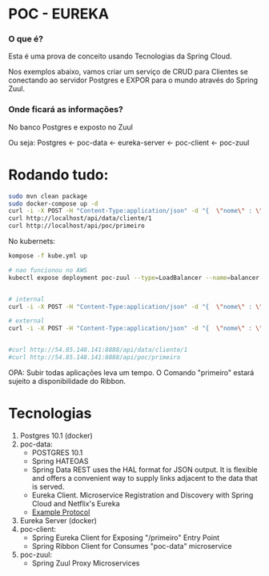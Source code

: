# POC - EUREKA

### O que é?

Esta é uma prova de conceito usando Tecnologias da Spring Cloud.

Nos exemplos abaixo, vamos criar um serviço de CRUD para Clientes se conectando ao servidor Postgres e EXPOR para o mundo através do Spring Zuul.

### Onde ficará as informações?

No banco Postgres e exposto no Zuul

Ou seja: Postgres <- poc-data <- eureka-server <- poc-client <- poc-zuul

# Rodando tudo:

```bash
sudo mvn clean package
sudo docker-compose up -d
curl -i -X POST -H "Content-Type:application/json" -d "{  \"nome\" : \"Zuul\" }" http://localhost/api/data/cliente
curl http://localhost/api/data/cliente/1
curl http://localhost/api/poc/primeiro
```

No kubernets:
```bash
kompose -f kube.yml up

# nao funcionou no AWS
kubectl expose deployment poc-zuul --type=LoadBalancer --name=balancer --port=8888 --target-port=8888


# internal
curl -i -X POST -H "Content-Type:application/json" -d "{  \"nome\" : \"Zuul\" }" http://10.43.92.245:8888/api/data/cliente

# external
curl -i -X POST -H "Content-Type:application/json" -d "{  \"nome\" : \"Zuul\" }" http://54.208.58.238:8888/api/data/cliente


#curl http://54.85.148.141:8888/api/data/cliente/1
#curl http://54.85.148.141:8888/api/poc/primeiro
```

OPA: Subir todas aplicações leva um tempo. O Comando "primeiro" estará sujeito a disponibilidade do Ribbon.

# Tecnologias
1. Postgres 10.1 (docker)
2. poc-data:
    - POSTGRES 10.1
    - Spring HATEOAS
    - Spring Data REST uses the HAL format for JSON output. It is flexible and offers a convenient way to supply links adjacent to the data that is served.
    - Eureka Client. Microservice Registration and Discovery with Spring Cloud and Netflix's Eureka
    - [Example Protocol](https://spring.io/guides/gs/accessing-data-rest/)
3. Eureka Server (docker)
4. poc-client:
    - Spring Eureka Client for Exposing "/primeiro" Entry Point
    - Spring Ribbon Client for Consumes "poc-data" microservice
5. poc-zuul:
    - Spring Zuul Proxy Microservices
